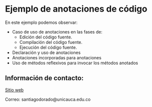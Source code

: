 <h1>Ejemplo de anotaciones de código </h1>
<p>En este ejemplo podemos observar:</p>
<ul>
  <li>Caso de uso de anotaciones en las fases de: 
    <ul>
      <li>Edición del código fuente.</li>
      <li>Compilación del código fuente.</li>
      <li>Ejecución del código fuente.</li>
    </ul>
  </li>
  <li>Declaración y uso de anotaciones</li>
  <li>Anotaciones incorporadas para anotaciones</li>
  <li>Uso de métodos reflexivos para invocar los métodos anotados</li>
</ul>
<h2>Información de contacto:</h2>
<a href="http://artemisa.unicauca.edu.co/~santiagodorado/" target="_blank">Sitio web</a>
<p>Correo: santiagodorado@unicauca.edu.co</p>
